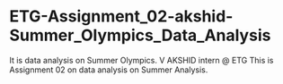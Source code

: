 # ETG-Assignment_02-akshid-Summer_Olympics_Data_Analysis
It is data analysis on Summer Olympics.
V AKSHID intern @ ETG 
This is Assignment 02 on data analysis on Summer Analysis.
